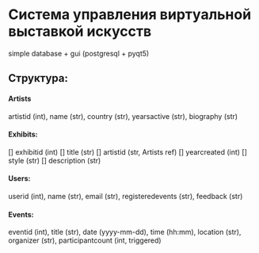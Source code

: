# Система управления виртуальной выставкой искусств
simple database + gui (postgresql + pyqt5)
## Структура: 
#### Artists
artistid (int), name (str), country (str), yearsactive (str), biography (str)
#### Exhibits: 
[] exhibitid (int)
[] title (str)
[] artistid (str, Artists ref)
[] yearcreated (int)
[] style (str)
[] description (str)
#### Users: 
userid (int), name (str), email (str), registeredevents (str), feedback (str)
#### Events: 
eventid (int), title (str), date (yyyy-mm-dd), time (hh:mm), location (str), organizer (str), participantcount (int, triggered)
